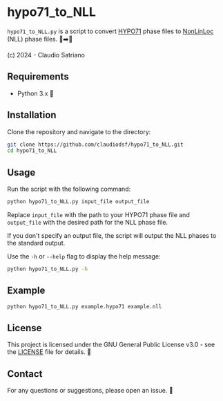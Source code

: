 # hypo71_to_NLL

`hypo71_to_NLL.py` is a script to convert [HYPO71] phase files to [NonLinLoc]
(NLL) phase files. 📄➡️📄

(c) 2024 - Claudio Satriano

## Requirements

- Python 3.x 🐍

## Installation

Clone the repository and navigate to the directory:

```sh
git clone https://github.com/claudiodsf/hypo71_to_NLL.git
cd hypo71_to_NLL
```

## Usage

Run the script with the following command:

```sh
python hypo71_to_NLL.py input_file output_file
```

Replace `input_file` with the path to your HYPO71 phase file and `output_file`
with the desired path for the NLL phase file.

If you don't specify an output file, the script will output the NLL phases to
the standard output.

Use the `-h` or `--help` flag to display the help message:

```sh
python hypo71_to_NLL.py -h
```

## Example

```sh
python hypo71_to_NLL.py example.hypo71 example.nll
```

## License

This project is licensed under the GNU General Public License v3.0 - see the
[LICENSE](LICENSE.txt) file for details. 📜

## Contact

For any questions or suggestions, please open an issue. 📨

[HYPO71]: https://doi.org/10.3133/ofr72224
[NonLinLoc]: https://github.com/ut-beg-texnet/NonLinLoc